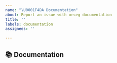 ```yaml
---
name: "\U0001F4DA Documentation"
about: Report an issue with orseg documentation
title: ''
labels: documentation
assignees: ''

---
```


## 📚 Documentation
<!-- A clear and concise description of the documentation that needs to be created/updated -->
